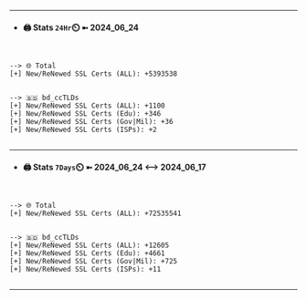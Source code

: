 

---
- #### 🖨️ **Stats** `24Hr`⏲️ ➼ 2024_06_24
```console


--> 🌐 Total
[+] New/ReNewed SSL Certs (ALL): +5393538


--> 🇧🇩 bd_ccTLDs
[+] New/ReNewed SSL Certs (ALL): +1100
[+] New/ReNewed SSL Certs (Edu): +346
[+] New/ReNewed SSL Certs (Gov|Mil): +36
[+] New/ReNewed SSL Certs (ISPs): +2


```

---
- #### 🖨️ **Stats** `7Days`⏲️ ➼ 2024_06_24 <--> 2024_06_17
```console


--> 🌐 Total
[+] New/ReNewed SSL Certs (ALL): +72535541


--> 🇧🇩 bd_ccTLDs
[+] New/ReNewed SSL Certs (ALL): +12605
[+] New/ReNewed SSL Certs (Edu): +4661
[+] New/ReNewed SSL Certs (Gov|Mil): +725
[+] New/ReNewed SSL Certs (ISPs): +11


```

---

